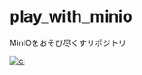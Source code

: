 # play_with_minio
MinIOをおそび尽くすリポジトリ

[![ci](https://github.com/koba-masa/play_with_minio/actions/workflows/ci.yml/badge.svg)](https://github.com/koba-masa/play_with_minio/actions/workflows/ci.yml)